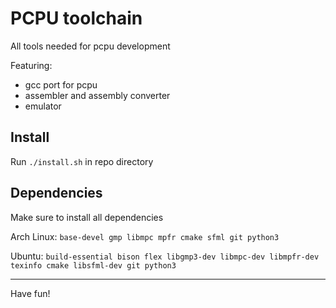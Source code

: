 # PCPU toolchain

All tools needed for pcpu development

Featuring:
* gcc port for pcpu
* assembler and assembly converter
* emulator

## Install
Run `./install.sh` in repo directory

## Dependencies
Make sure to install all dependencies


Arch Linux: `base-devel gmp libmpc mpfr cmake sfml git python3` 

Ubuntu: `build-essential bison flex libgmp3-dev libmpc-dev libmpfr-dev texinfo cmake libsfml-dev git python3`

---
Have fun!
